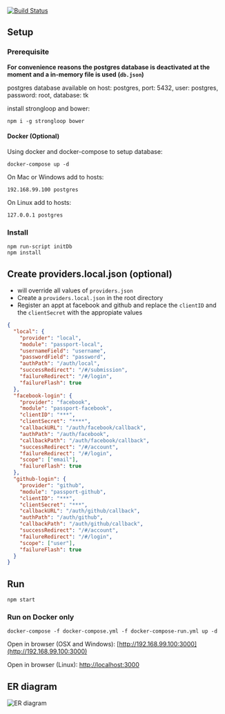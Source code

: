 [![Build Status](https://travis-ci.org/tarekauel/tkpraktikum.svg?branch=master)](https://travis-ci.org/tarekauel/tkpraktikum)

## Setup ##

### Prerequisite ###
**For convenience reasons the postgres database is deactivated at the moment and a in-memory file is used (`db.json`)**

postgres database available on host: postgres, port: 5432, user: postgres, password: root, database: tk

install strongloop and bower:
```shell
npm i -g strongloop bower
```

#### Docker (Optional) ####

Using docker and docker-compose to setup database:
```
docker-compose up -d
```

On Mac or Windows add to hosts:
```
192.168.99.100 postgres
```

On Linux add to hosts:
```
127.0.0.1 postgres
```

### Install ###

```shell
npm run-script initDb
npm install
```

## Create providers.local.json (optional) ##

- will override all values of `providers.json`
- Create a `providers.local.json` in the root directory
- Register an appt at facebook and github and replace the `clientID` and
   the `clientSecret` with the appropiate values

```json
{
  "local": {
    "provider": "local",
    "module": "passport-local",
    "usernameField": "username",
    "passwordField": "password",
    "authPath": "/auth/local",
    "successRedirect": "/#/submission",
    "failureRedirect": "/#/login",
    "failureFlash": true
  },
  "facebook-login": {
    "provider": "facebook",
    "module": "passport-facebook",
    "clientID": "***",
    "clientSecret": "****",
    "callbackURL": "/auth/facebook/callback",
    "authPath": "/auth/facebook",
    "callbackPath": "/auth/facebook/callback",
    "successRedirect": "/#/account",
    "failureRedirect": "/#/login",
    "scope": ["email"],
    "failureFlash": true
  },
  "github-login": {
    "provider": "github",
    "module": "passport-github",
    "clientID": "***",
    "clientSecret": "***",
    "callbackURL": "/auth/github/callback",
    "authPath": "/auth/github",
    "callbackPath": "/auth/github/callback",
    "successRedirect": "/#/account",
    "failureRedirect": "/#/login",
    "scope": ["user"],
    "failureFlash": true
  }
}
```

## Run ##
```shell
npm start
```

### Run on Docker only ##
```shell
docker-compose -f docker-compose.yml -f docker-compose-run.yml up -d
```

Open in browser (OSX and Windows): [http://192.168.99.100:3000](http://192.168.99.100:3000)

Open in browser (Linux): [http://localhost:3000](http://localhost:3000)
## ER diagram ##
![ER diagram](https://rawgit.com/tarekauel/tkpraktikum/master/doc/ER.svg)
